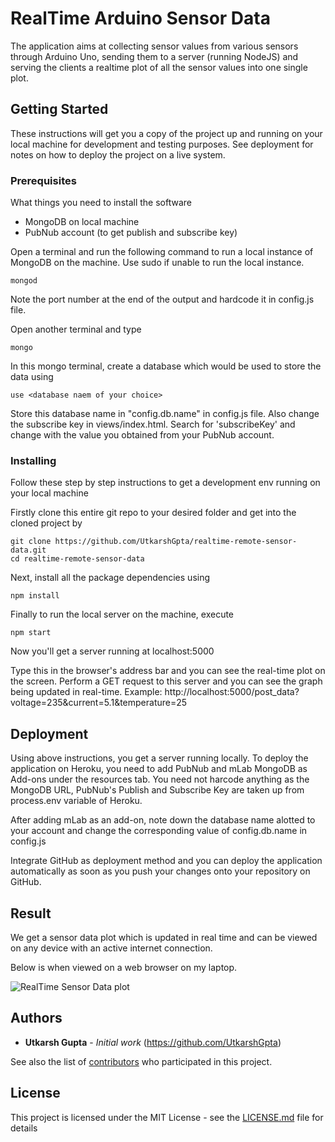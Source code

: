 
# RealTime Arduino Sensor Data

The application aims at collecting sensor values from various sensors through Arduino Uno, sending them to a server (running NodeJS) and serving the clients a realtime plot of all the sensor values into one single plot.

## Getting Started

These instructions will get you a copy of the project up and running on your local machine for development and testing purposes. See deployment for notes on how to deploy the project on a live system.

### Prerequisites

What things you need to install the software

 - MongoDB on local machine
 - PubNub account (to get publish and subscribe key)

Open a terminal and run the following command to run a local instance of MongoDB on the machine. Use sudo if unable to run the local instance.
```
mongod
```
Note the port number at the end of the output and hardcode it in config.js file.

Open another terminal and type
```
mongo
```
In this mongo terminal, create a database which would be used to store the data using
```
use <database naem of your choice>
```
Store this database name in "config.db.name" in config.js file. Also change the subscribe key in views/index.html. Search for 'subscribeKey' and change with the value you obtained from your PubNub account.

### Installing

Follow these step by step instructions to get a development env running on your local machine

Firstly clone this entire git repo to your desired folder and get into the cloned project by
```
git clone https://github.com/UtkarshGpta/realtime-remote-sensor-data.git
cd realtime-remote-sensor-data
```
Next, install all the package dependencies using
```
npm install
```
Finally to run the local server on the machine, execute
```
npm start
```
Now you'll get a server running at localhost:5000

Type this in the browser's address bar and you can see the real-time plot on the screen. Perform a GET request to this server and you can see the graph being updated in real-time.
Example: http://localhost:5000/post_data?voltage=235&current=5.1&temperature=25

## Deployment
Using above instructions, you get a server running locally. To deploy the application on Heroku, you need to add PubNub and mLab MongoDB as Add-ons under the resources tab. You need not harcode anything as the MongoDB URL, PubNub's Publish and Subscribe Key are taken up from process.env variable of Heroku. 

After adding mLab as an add-on, note down the database name alotted to your account and change the corresponding value of config.db.name in config.js

Integrate GitHub as deployment method and you can deploy the application automatically as soon as you push your changes onto your repository on GitHub.

## Result
We get a sensor data plot which is updated in real time and can be viewed on any device with an active internet connection.

Below is when viewed on a web browser on my laptop.

![RealTime Sensor Data plot](https://i.imgur.com/refZYlZ.gif)


## Authors

* **Utkarsh Gupta** - *Initial work* (https://github.com/UtkarshGpta)

See also the list of [contributors](https://github.com/UtkarshGpta/realtime-remote-sensor-data/graphs/contributors) who participated in this project.

## License

This project is licensed under the MIT License - see the [LICENSE.md](LICENSE.md) file for details
